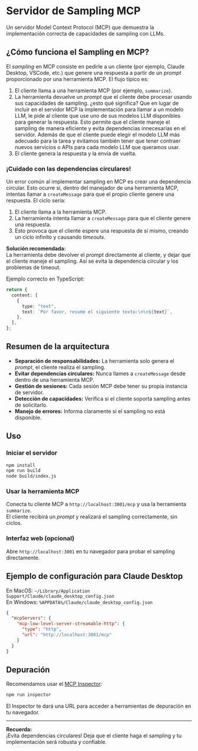 # Servidor de Sampling MCP

Un servidor Model Context Protocol (MCP) que demuestra la implementación correcta de capacidades de sampling con LLMs.

## ¿Cómo funciona el Sampling en MCP?

El *sampling* en MCP consiste en pedirle a un cliente (por ejemplo, Claude Desktop, VSCode, etc.) que genere una respuesta a partir de un *prompt* proporcionado por una herramienta MCP. El flujo típico es:

1. El cliente llama a una herramienta MCP (por ejemplo, `summarize`).
2. La herramienta devuelve un *prompt* que el cliente debe procesar usando sus capacidades de sampling. ¿esto qué significa? Que en lugar de incluir en el servidor MCP la implementación para llamar a un modelo LLM, le pide al cliente que use uno de sus modelos LLM disponibles para generar la respuesta. Esto permite que el cliente maneje el sampling de manera eficiente y evita dependencias innecesarias en el servidor. Además de que el cliente puede elegir el modelo LLM más adecuado para la tarea y evitamos también tener que tener contraer nuevos servicios o APIs para cada modelo LLM que queramos usar.
3. El cliente genera la respuesta y la envía de vuelta.

### ¡Cuidado con las dependencias circulares!

Un error común al implementar sampling en MCP es crear una dependencia circular. Esto ocurre si, dentro del manejador de una herramienta MCP, intentas llamar a `createMessage` para que el propio cliente genere una respuesta. El ciclo sería:

1. El cliente llama a la herramienta MCP.
2. La herramienta intenta llamar a `createMessage` para que el cliente genere una respuesta.
3. Esto provoca que el cliente espere una respuesta de sí mismo, creando un ciclo infinito y causando *timeouts*.

**Solución recomendada:**  
La herramienta debe devolver el *prompt* directamente al cliente, y dejar que el cliente maneje el sampling. Así se evita la dependencia circular y los problemas de timeout.

Ejemplo correcto en TypeScript:

```typescript
return {
  content: [
    {
      type: "text",
      text: `Por favor, resume el siguiente texto:\n\n${text}`,
    },
  ],
};
```

## Resumen de la arquitectura

- **Separación de responsabilidades:** La herramienta solo genera el *prompt*, el cliente realiza el sampling.
- **Evitar dependencias circulares:** Nunca llames a `createMessage` desde dentro de una herramienta MCP.
- **Gestión de sesiones:** Cada sesión MCP debe tener su propia instancia de servidor.
- **Detección de capacidades:** Verifica si el cliente soporta sampling antes de solicitarlo.
- **Manejo de errores:** Informa claramente si el sampling no está disponible.

## Uso

### Iniciar el servidor

```bash
npm install
npm run build
node build/index.js
```

### Usar la herramienta MCP

Conecta tu cliente MCP a `http://localhost:3001/mcp` y usa la herramienta `summarize`.  
El cliente recibirá un *prompt* y realizará el sampling correctamente, sin ciclos.

### Interfaz web (opcional)

Abre `http://localhost:3001` en tu navegador para probar el sampling directamente.

## Ejemplo de configuración para Claude Desktop

En MacOS: `~/Library/Application Support/Claude/claude_desktop_config.json`  
En Windows: `%APPDATA%/Claude/claude_desktop_config.json`

```json
{
  "mcpServers": {
    "mcp-low-level-server-streamable-http": {
      "type": "http",
      "url": "http://localhost:3001/mcp"
    }
  }
}
```

## Depuración

Recomendamos usar el [MCP Inspector](https://github.com/modelcontextprotocol/inspector):

```bash
npm run inspector
```

El Inspector te dará una URL para acceder a herramientas de depuración en tu navegador.

---

**Recuerda:**  
¡Evita dependencias circulares! Deja que el cliente haga el sampling y tu implementación será robusta y confiable.

